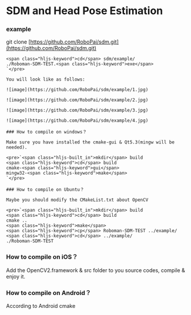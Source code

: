 # SDM and Head Pose Estimation

### example

git clone [https://github.com/RoboPai/sdm.git](https://github.com/RoboPai/sdm.git)

    <span class="hljs-keyword">cd</span> sdm/example/
    ./Roboman-SDM-TEST.<span class="hljs-keyword">exe</span>
    `</pre>

    You will look like as follows:

    ![image](https://github.com/RoboPai/sdm/example/1.jpg)

    ![image](https://github.com/RoboPai/sdm/example/2.jpg)

    ![image](https://github.com/RoboPai/sdm/example/3.jpg)

    ![image](https://github.com/RoboPai/sdm/example/4.jpg)

    ### How to compile on windows？

    Make sure you have installed the cmake-gui & Qt5.3(mingw will be needed).

    <pre>`<span class="hljs-built_in">mkdir</span> build
    <span class="hljs-keyword">cd</span> build
    cmake-<span class="hljs-keyword">gui</span>
    mingw32-<span class="hljs-keyword">make</span>
    `</pre>

    ### How to compile on Ubuntu？

    Maybe you should modify the CMakeList.txt about OpenCV

    <pre>`<span class="hljs-built_in">mkdir</span> build
    <span class="hljs-keyword">cd</span> build
    cmake ..
    <span class="hljs-keyword">make</span>
    <span class="hljs-keyword">cp</span> Roboman-SDM-TEST ../example/
    <span class="hljs-keyword">cd</span> ../example/
    ./Roboman-SDM-TEST

### How to compile on iOS？

Add the OpenCV2.framework &amp; src folder to you source codes, compile &amp; enjoy it.

### How to compile on Android？

According to Android cmake